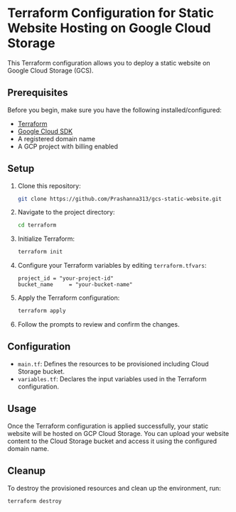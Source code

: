 # Terraform Configuration for Static Website Hosting on Google Cloud Storage

This Terraform configuration allows you to deploy a static website on Google Cloud Storage (GCS).

## Prerequisites

Before you begin, make sure you have the following installed/configured:

- [Terraform](https://www.terraform.io/downloads.html)
- [Google Cloud SDK](https://cloud.google.com/sdk/docs/install)
- A registered domain name
- A GCP project with billing enabled

## Setup

1. Clone this repository:
    ```bash
    git clone https://github.com/Prashanna313/gcs-static-website.git
    ```

2. Navigate to the project directory:
    ```bash
    cd terraform
    ```

3. Initialize Terraform:
    ```bash
    terraform init
    ```

4. Configure your Terraform variables by editing `terraform.tfvars`:
    ```hcl
    project_id = "your-project-id"
    bucket_name     = "your-bucket-name"
    ```

5. Apply the Terraform configuration:
    ```bash
    terraform apply
    ```

6. Follow the prompts to review and confirm the changes.

## Configuration

- `main.tf`: Defines the resources to be provisioned including Cloud Storage bucket.
- `variables.tf`: Declares the input variables used in the Terraform configuration.

## Usage

Once the Terraform configuration is applied successfully, your static website will be hosted on GCP Cloud Storage. You can upload your website content to the Cloud Storage bucket and access it using the configured domain name.

## Cleanup

To destroy the provisioned resources and clean up the environment, run:
```bash
terraform destroy
